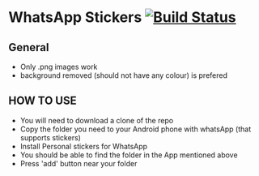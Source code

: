 # WhatsApp Stickers [![Build Status](https://travis-ci.org/RITct/WhatsApp-Stickers.svg?branch=master)](https://travis-ci.org/RITct/WhatsApp-Stickers)

## General

- Only .png images work
- background removed (should not have any colour) is prefered

## HOW TO USE

- You will need to download a clone of the repo
- Copy the folder you need to your Android phone with whatsApp (that supports stickers)
- Install Personal stickers for WhatsApp
- You should be able to find the folder in the App mentioned above
- Press 'add' button near your folder
